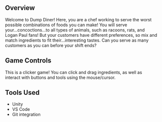 ## Overview ##

Welcome to Dump Diner! Here, you are a chef working to serve the worst possible combinations of foods you can make! 
You will serve your...concoctions...to all types of animals, such as racoons, rats, and Logan Paul fans! 
But your customers have different preferences, so mix and match ingredients to fit their...interesting tastes.
Can you serve as many customers as you can before your shift ends?

## Game Controls ##

This is a clicker game! You can click and drag ingredients, as well as interact with buttons and tools using the mouse/cursor.

## Tools Used ##

- Unity
- VS Code
- Git integration
